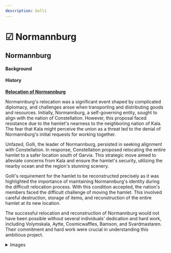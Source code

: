 ```yaml
---
description: Golli
---
```


# ☑ Normannburg

## Normannburg

#### Background

#### History

[**Relocation of Normannburg**](../../../../../additional-guides-and-commands/others/server-events/the-relocation-of-normannburg.md)

Normannburg's relocation was a significant event shaped by complicated diplomacy, and challenges arose when transporting and distributing goods and resources. Initially, Normannburg, a self-governing entity, sought to align with the nation of Constellation. However, this proposal faced resistance due to the hamlet's nearness to the neighboring nation of Kala. The fear that Kala might perceive the union as a threat led to the denial of Normannburg's initial requests for working together.&#x20;

Unfazed, Golli, the leader of Normannburg, persisted in seeking alignment with Constellation. In response, Constellation proposed relocating the entire hamlet to a safer location south of Garvia. This strategic move aimed to alleviate concerns from Kala and ensure the hamlet's security, utilizing the nearby ocean and the region's stunning scenery.



Golli's requirement for the hamlet to be reconstructed precisely as it was highlighted the importance of maintaining Normannburg's identity during the difficult relocation process. With this condition accepted, the nation's members faced the difficult challenge of moving the hamlet. This involved careful destruction, storage of items, and reconstruction of the entire hamlet at its new location.

The successful relocation and reconstruction of Normannburg would not have been possible without several individuals' dedication and hard work, including Volymskala, Aytte, Cosmicwaffles, Bamson, and Svardmastaren. Their commitment and hard work were crucial in understanding this ambitious project.

<details>

<summary>Images</summary>

<img src="../../../../../.gitbook/assets/2023-11-03_09.46.13.png" alt="" data-size="original"><img src="../../../../../.gitbook/assets/2023-11-03_09.46.24.png" alt="" data-size="original">

<img src="../../../../../.gitbook/assets/2023-11-03_09.50.37.png" alt="" data-size="original"><img src="../../../../../.gitbook/assets/2023-11-03_09.45.46.png" alt="" data-size="original">

</details>
